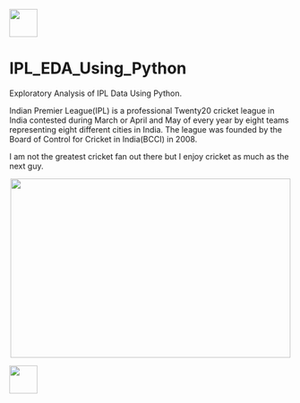  <p align="left">
 <img src="https://media3.giphy.com/media/Y2bg1nXckj3246iCuP/giphy.gif?cid=6c09b952bs5h1o97qiyqan0y8quvqorn4q4092vwoo1gdm4z&ep=v1_internal_gif_by_id&rid=giphy.gif&ct=swidth="50px" height="50px">
 </p>   <h1>IPL_EDA_Using_Python
</h1>
Exploratory Analysis of IPL Data Using Python.


Indian Premier League(IPL) is a professional Twenty20 cricket league in India contested during March or April and May of every year by eight teams representing eight different cities in India. The league was founded by the Board of Control for Cricket in India(BCCI) in 2008.

I am not the greatest cricket fan out there but I enjoy cricket as much as the next guy.

 <p align="center">
 <img src="https://github.com/codewithalishakhan/IPL_EDA_Using_Python/assets/109518128/0788e1da-25e0-4792-97dc-806af0607a90)" height="320" width="500px" />
 </p>


 <p align="left">
 <img src="https://media3.giphy.com/media/Y2bg1nXckj3246iCuP/giphy.gif?cid=6c09b952bs5h1o97qiyqan0y8quvqorn4q4092vwoo1gdm4z&ep=v1_internal_gif_by_id&rid=giphy.gif&ct=swidth="50px" height="50px">
 </p>
